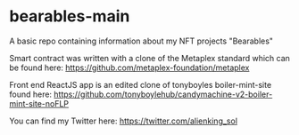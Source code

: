 # bearables-main
A basic repo containing information about my NFT projects "Bearables"


Smart contract was written with a clone of the Metaplex standard which can be found here: https://github.com/metaplex-foundation/metaplex

Front end ReactJS app is an edited clone of tonyboyles boiler-mint-site found here: https://github.com/tonyboylehub/candymachine-v2-boiler-mint-site-noFLP

You can find my Twitter here: https://twitter.com/alienking_sol

